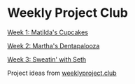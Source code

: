 # Weekly Project Club

[Week 1: Matilda's Cupcakes](https://helloitsjoe.github.io/weekly-project-club?page=0)

[Week 2: Martha's Dentapalooza](https://helloitsjoe.github.io/weekly-project-club?page=1)

[Week 3: Sweatin' with Seth](https://helloitsjoe.github.io/weekly-project-club?page=2)

Project ideas from [weeklyproject.club](https://weeklyproject.club/)
